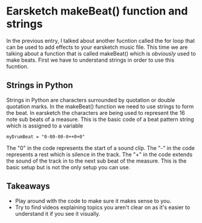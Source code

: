 # Earsketch makeBeat() function and strings


In the previous entry, I talked about another fucntion called the for loop that can be used to add effects to your earsketch music file.
This time we are talking about a function that is called makeBeat() which is *obviously* used to make beats. First we have to understand strings
in order to use this fucntion.

## Strings in Python

Strings in Python are characters surrounded by quotation or double quotation marks. In the makeBeat() function we need to use strings to 
form the beat. In earsketch the characters are being used to represent the 16 note sub beats of a measure. This is the basic code of a beat pattern string which
is assigned to a variable
```
myDrumBeat = "0-00-00-0++0+0"

```
The "0" in the code represents the start of a sound clip. The "-" in the code represents a rest which is silence in the track.
The "+" in the code extends the sound of the track in to the next sub beat of the measure. This is the basic setup but is not the only
setup you can use.













## Takeaways
- Play around with the code to make sure it makes sense to you. 
- Try to find videos explaining topics you aren't clear on as it's easier to understand it if you see it visually.


